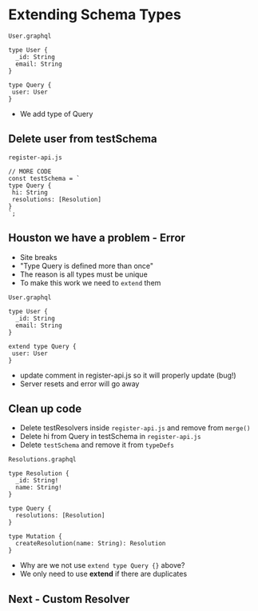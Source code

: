 # Extending Schema Types

`User.graphql`

```
type User {
  _id: String
  email: String
}

type Query {
 user: User
}
```

* We add type of Query

## Delete user from testSchema
`register-api.js`

```
// MORE CODE
const testSchema = `
type Query {
 hi: String
 resolutions: [Resolution]
}
`;
```

## Houston we have a problem - Error
* Site breaks
* "Type Query is defined more than once"
* The reason is all types must be unique
* To make this work we need to `extend` them

`User.graphql`

```
type User {
  _id: String
  email: String
}

extend type Query {
 user: User
}
```

* update comment in register-api.js so it will properly update (bug!)
* Server resets and error will go away

## Clean up code
* Delete testResolvers inside `register-api.js` and remove from `merge()`
* Delete hi from Query in testSchema in `register-api.js`
* Delete `testSchema` and remove it from `typeDefs`

`Resolutions.graphql`

```
type Resolution {
  _id: String!
  name: String!
}

type Query {
  resolutions: [Resolution]
}

type Mutation {
  createResolution(name: String): Resolution
}
```

* Why are we not use `extend type Query {}` above?
* We only need to use **extend** if there are duplicates

## Next - Custom Resolver
